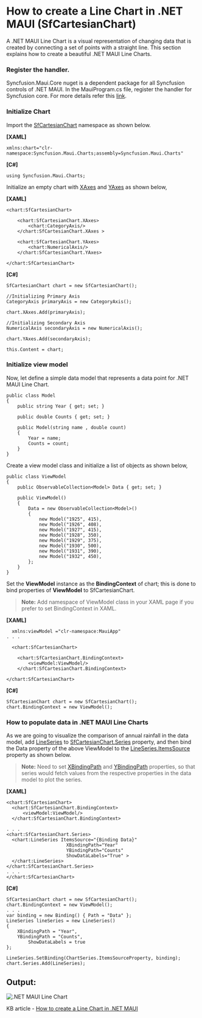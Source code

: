 # How to create a Line Chart in .NET MAUI (SfCartesianChart)

A .NET MAUI Line Chart is a visual representation of changing data that is created by connecting a set of points with a straight line. This section explains how to create a beautiful .NET MAUI Line Charts.

### Register the handler.
Syncfusion.Maui.Core nuget is a dependent package for all Syncfusion controls of .NET MAUI. In the MauiProgram.cs file, register the handler for Syncfusion core. For more details refer this [link](https://help.syncfusion.com/maui/cartesian-charts/getting-started#register-the-handler).

### Initialize Chart
Import the [SfCartesianChart](https://help.syncfusion.com/cr/maui/Syncfusion.Maui.Charts.SfCartesianChart.html?tabs=tabid-1) namespace as shown below.

**[XAML]**
```
xmlns:chart="clr-namespace:Syncfusion.Maui.Charts;assembly=Syncfusion.Maui.Charts"
```
**[C#]**
```
using Syncfusion.Maui.Charts;
```
Initialize an empty chart with [XAxes](https://help.syncfusion.com/cr/maui/Syncfusion.Maui.Charts.SfCartesianChart.html?tabs=tabid-1#Syncfusion_Maui_Charts_SfCartesianChart_PrimaryAxis) and [YAxes](https://help.syncfusion.com/cr/maui/Syncfusion.Maui.Charts.SfCartesianChart.html?tabs=tabid-1#Syncfusion_Maui_Charts_SfCartesianChart_SecondaryAxis) as shown below,

**[XAML]**
```
<chart:SfCartesianChart>

    <chart:SfCartesianChart.XAxes>
        <chart:CategoryAxis/>
    </chart:SfCartesianChart.XAxes >

    <chart:SfCartesianChart.YAxes>
        <chart:NumericalAxis/>
    </chart:SfCartesianChart.YAxes>

</chart:SfCartesianChart>

```
**[C#]**
```
SfCartesianChart chart = new SfCartesianChart();

//Initializing Primary Axis
CategoryAxis primaryAxis = new CategoryAxis();

chart.XAxes.Add(primaryAxis);

//Initializing Secondary Axis
NumericalAxis secondaryAxis = new NumericalAxis();

chart.YAxes.Add(secondaryAxis);

this.Content = chart;

```
### Initialize view model

Now, let define a simple data model that represents a data point for .NET MAUI Line Chart.
```
public class Model
{
    public string Year { get; set; }

    public double Counts { get; set; }

    public Model(string name , double count)
    {
        Year = name;
        Counts = count;
    }
}
```
Create a view model class and initialize a list of objects as shown below,
```
public class ViewModel
{
    public ObservableCollection<Model> Data { get; set; }

    public ViewModel()
    {
        Data = new ObservableCollection<Model>()
        {
            new Model("1925", 415),
            new Model("1926", 408),
            new Model("1927", 415),
            new Model("1928", 350),
            new Model("1929", 375),
            new Model("1930", 500),
            new Model("1931", 390),
            new Model("1932", 450),
        };
    }
}
```
Set the **ViewModel** instance as the **BindingContext** of chart; this is done to bind properties of **ViewModel** to SfCartesianChart.

> **Note:** Add namespace of ViewModel class in your XAML page if you prefer to set BindingContext in XAML.

**[XAML]**
```
  xmlns:viewModel ="clr-namespace:MauiApp"
. . .

  <chart:SfCartesianChart>

    <chart:SfCartesianChart.BindingContext>
        <viewModel:ViewModel/>
    </chart:SfCartesianChart.BindingContext>

</chart:SfCartesianChart>
```
**[C#]**
```
SfCartesianChart chart = new SfCartesianChart();
chart.BindingContext = new ViewModel();
```
### How to populate data in .NET MAUI Line Charts

As we are going to visualize the comparison of annual rainfall in the data model, add [LineSeries](https://help.syncfusion.com/cr/maui/Syncfusion.Maui.Charts.LineSeries.html?tabs=tabid-1) to [SfCartesianChart.Series](https://help.syncfusion.com/cr/maui/Syncfusion.Maui.Charts.SfCartesianChart.html#Syncfusion_Maui_Charts_SfCartesianChart_Series) property, and then bind the Data property of the above ViewModel to the [LineSeries.ItemsSource](https://help.syncfusion.com/cr/maui/Syncfusion.Maui.Charts.ChartSeries.html?&_ga=2.202111828.471182244.1634019879-255829655.1613129491#Syncfusion_Maui_Charts_ChartSeries_ItemsSource) property as shown below.
  
> **Note:** Need to set [XBindingPath](https://help.syncfusion.com/cr/maui/Syncfusion.Maui.Charts.ChartSeries.html#Syncfusion_Maui_Charts_ChartSeries_XBindingPath) and [YBindingPath](https://help.syncfusion.com/cr/maui/Syncfusion.Maui.Charts.XYDataSeries.html#Syncfusion_Maui_Charts_XYDataSeries_YBindingPath) properties, so that series would fetch values from the respective properties in the data model to plot the series.

**[XAML]**
  ```
<chart:SfCartesianChart>
    <chart:SfCartesianChart.BindingContext>
        <viewModel:ViewModel/>
    </chart:SfCartesianChart.BindingContext>

. . .
<chart:SfCartesianChart.Series>
    <chart:LineSeries ItemsSource="{Binding Data}"
                        XBindingPath="Year" 
                        YBindingPath="Counts"
                        ShowDataLabels="True" >
    </chart:LineSeries>
</chart:SfCartesianChart.Series>
. . .
</chart:SfCartesianChart> 
```
**[C#]**

```
SfCartesianChart chart = new SfCartesianChart();
chart.BindingContext = new ViewModel();
. . .
var binding = new Binding() { Path = "Data" };
LineSeries lineSeries = new LineSeries()
{
	XBindingPath = "Year",
	YBindingPath = "Counts",
        ShowDataLabels = true
};

LineSeries.SetBinding(ChartSeries.ItemsSourceProperty, binding);
chart.Series.Add(LineSeries);
```

## Output:

![.NET MAUI Line Chart](https://user-images.githubusercontent.com/53489303/200559711-8a02a2ac-e3cc-48e0-b522-178f491d86c2.png)

KB article - [How to create a Line Chart in .NET MAUI](https://www.syncfusion.com/kb/12869/how-to-create-a-line-chart-in-net-maui)
